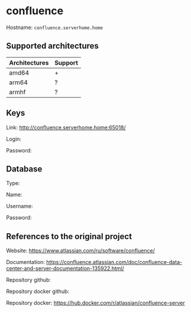 # confluence
Hostname: `confluence.serverhome.home`

## Supported architectures
| Architectures | Support |
| :------------ | :------ |
| amd64         | +       |
| arm64         | ?       |
| armhf         | ?       |

## Keys
Link: http://confluence.serverhome.home:65018/

Login:

Password:

## Database
Type:

Name:

Username:

Password:

## References to the original project
Website: https://www.atlassian.com/ru/software/confluence/

Documentation: https://confluence.atlassian.com/doc/confluence-data-center-and-server-documentation-135922.html/

Repository github:

Repository docker github:

Repository docker: https://hub.docker.com/r/atlassian/confluence-server